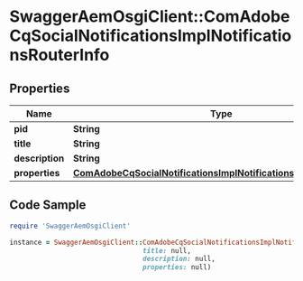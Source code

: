 # SwaggerAemOsgiClient::ComAdobeCqSocialNotificationsImplNotificationsRouterInfo

## Properties

Name | Type | Description | Notes
------------ | ------------- | ------------- | -------------
**pid** | **String** |  | [optional] 
**title** | **String** |  | [optional] 
**description** | **String** |  | [optional] 
**properties** | [**ComAdobeCqSocialNotificationsImplNotificationsRouterProperties**](ComAdobeCqSocialNotificationsImplNotificationsRouterProperties.md) |  | [optional] 

## Code Sample

```ruby
require 'SwaggerAemOsgiClient'

instance = SwaggerAemOsgiClient::ComAdobeCqSocialNotificationsImplNotificationsRouterInfo.new(pid: null,
                                 title: null,
                                 description: null,
                                 properties: null)
```



